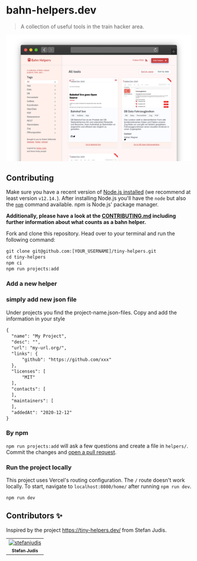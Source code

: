 # bahn-helpers.dev

> A collection of useful tools in the train hacker area.

![Screenshot of bahn-helpers.dev](./screenshot.jpg)

## Contributing

Make sure you have a recent version of [Node.js installed](https://nodejs.org/en/) (we recommend at least version `v12.14.`). After installing Node.js you'll have the `node` but also the [`npm`](https://www.npmjs.com/) command available. npm is Node.js' package manager.

**Additionally, please have a look at the [CONTRIBUTING.md](./CONTRIBUTING.md) including further information about what counts as a bahn helper.**


Fork and clone this repository. Head over to your terminal and run the following command:

```
git clone git@github.com:[YOUR_USERNAME]/tiny-helpers.git
cd tiny-helpers
npm ci
npm run projects:add
```

### Add a new helper

### simply add new json file
Under projects you find the project-name.json-files. Copy and add the information in your style
```
{
  "name": "My Project",
  "desc": "",
  "url": "my-url.org/",
  "links": {
      "github": "https://github.com/xxx"
  },
  "licenses": [
      "MIT"
  ],
  "contacts": [
  ],
  "maintainers": [
  ],
  "addedAt": "2020-12-12"
}

```

### By npm
`npm run projects:add` will ask a few questions and create a file in `helpers/`.
Commit the changes and [open a pull request](https://help.github.com/en/github/collaborating-with-issues-and-pull-requests/creating-a-pull-request).

### Run the project locally

This project uses Vercel's routing configuration. The `/` route doesn't work locally. To start, navigate to `localhost:8080/home/` after running `npm run dev`.

```
npm run dev
```
## Contributors :sparkles:

Inspired by the project https://tiny-helpers.dev/ from Stefan Judis.

<table>
    <tr>
        <td align="center">
            <a href="https://github.com/stefanjudis">
                <img src="https://avatars3.githubusercontent.com/u/962099?v=4" width="75;" alt="stefanjudis"/>
                <br />
                <sub><b>Stefan Judis</b></sub>
            </a>
        </td>
    </tr>
</table>


